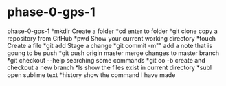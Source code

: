 # phase-0-gps-1
phase-0-gps-1
*mkdir  Create a folder
*cd enter to folder
*git clone   copy a repository from GitHub
*pwd    Show your current working directory
*touch   Create a file
*git add  Stage a change 
*git commit -m""  add a note that is goung to be push 
*git push origin master   merge changes to master branch
*git checkout --help    searching some commands
*git co -b   create and checkout a new branch
*ls   show the files exist in current directory
*subl   open sublime text
*history   show the command I have made
